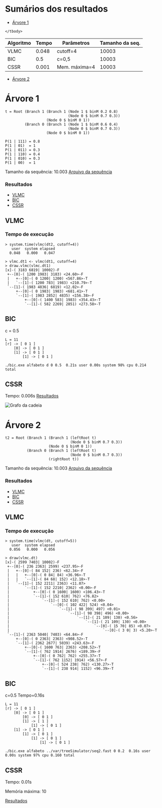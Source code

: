 Sumários dos resultados
=======================

 * [Árvore 1](#Árvore-1)

<table>
    <thead>
        <th> Algoritmo</th>
        <th> Tempo</th>
        <th> Parâmetros</th>
        <th>Tamanho da seq.</th>
    </thead>
    <tbody>
         <tr>
             <td>VLMC</td>
             <td> 0.048</td> 
             <td> cutoff=4</td> 
             <td>10003</td>
         </tr>
         <tr>
             <td>BIC</td>
             <td> 0.5</td> 
             <td> c=0,5</td> 
             <td>10003</td>
         </tr>
         <tr>
             <td>CSSR</td>
             <td> 0.001</td> 
             <td> Mem. máxima=4</td> 
             <td>10003</td>
         </tr>
 
    </tbody>
</table>

 * [Árvore 2](#Árvore-2) 

Árvore 1
========

    t = Root (Branch 1 (Branch 1 (Node 1 $ binM 0.2 0.8)
                                 (Node 0 $ binM 0.7 0.3))
                       (Node 0 $ binM 0 1))
             (Branch 0 (Branch 1 (Node 1 $ binM 0.6 0.4)
                                 (Node 0 $ binM 0.7 0.3))
                       (Node 0 $ binM 0 1))
    
    P(1 | 111) = 0.8
    P(1 | 01)  = 1
    P(1 | 011) = 0.3 
    P(1 | 110) = 0.4
    P(1 | 010) = 0.3
    P(1 | 00)  = 1

Tamanho da sequência: 10.003
[Arquivo da sequência](seq1)

### Resultados

 * [VLMC](#vlmc)
 * [BIC](#bic)
 * [CSSR](#cssr)

VLMC
-----

### Tempo de execução

    > system.time(vlmc(dt2, cutoff=4))
       user  system elapsed 
      0.048   0.000   0.047 
    
    > vlmc.dt1 <- vlmc(dt1, cutoff=4)
    > draw.vlmc(vlmc.dt1)
    [x]-( 3183 6819| 10002)-F
     +--[0]-( 1200 1983| 3183) <24.60>-F
     |   +--[0]-( 0 1200| 1200) <567.86>-T
     |   `--[1]-( 1200 783| 1983) <210.79>-T
     `--[1]-( 1983 4836| 6819) <12.02>-F
         +--[0]-( 0 1983| 1983) <681.41>-T
         `--[1]-( 1983 2852| 4835) <156.38>-F
             +--[0]-( 1400 583| 1983) <354.43>-T
             `--[1]-( 582 2269| 2851) <273.58>-T
BIC
------

c = 0.5

    L = 11
    [r] -> [ 0 1 ]
        [0] -> [ 0 1 ]
        [1] -> [ 0 1 ]
            [1] -> [ 0 1 ]

    ./bic.exe alfabeto d 0 0.5  0.21s user 0.00s system 98% cpu 0.214 total
 
CSSR
-------

Tempo: 0.006s 
[Resultados](CSSR)

![Grafo da
cadeia](https://github.com/aivuk/var/raw/master/treeSimulator/CSSR/dot.png "Grafo da cadeia")

Árvore 2
========

    t2 = Root (Branch 1 (Branch 1 (leftRoot t)
                                  (Node 0 $ binM 0.7 0.3))
                        (Node 0 $ binM 0 1))
              (Branch 0 (Branch 1 (leftRoot t)
                                  (Node 0 $ binM 0.7 0.3))
                        (rightRoot t))

Tamanho da sequência: 10.003
[Arquivo da sequência](seq2)

### Resultados

 * [VLMC](#vlmc-1)
 * [BIC](#bic-1)
 * [CSSR](#cssr-1)

VLMC
-----

### Tempo de execução

    > system.time(vlmc(dt, cutoff=5))
       user  system elapsed 
      0.056   0.000   0.056 

    > draw(vlmc.dt)
    [x]-( 2599 7403| 10002)-F
     +--[0]-( 236 2363| 2599) <237.95>-F
     |   +--[0]-( 84 152| 236) <62.34>-F
     |   |   +--[0]-( 0 84| 84) <36.96>-T
     |   |   `--[1]-( 84 68| 152) <12.18>-T
     |   `--[1]-( 152 2211| 2363) <11.07>
     |       `--[1]-( 152 2210| 2362) <0.00>-F
     |           +--[0]-( 0 1600| 1600) <106.43>-T
     |           `--[1]-( 152 610| 762) <76.82>
     |               `--[1]-( 152 610| 762) <0.00>
     |                   `--[0]-( 102 422| 524) <0.04>
     |                       `--[1]-( 98 399| 497) <0.01>
     |                           `--[1]-( 98 398| 496) <0.00>
     |                               `--[1]-( 21 109| 130) <0.56>
     |                                   `--[1]-( 21 109| 130) <0.00>
     |                                       `--[0]-( 15 70| 85) <0.07>
     |                                           `--[0]-( 3 0| 3) <5.20>-T
     `--[1]-( 2363 5040| 7403) <64.84>-F
         +--[0]-( 0 2363| 2363) <908.52>-T
         `--[1]-( 2362 2677| 5039) <243.63>-F
             +--[0]-( 1600 763| 2363) <208.52>-T
             `--[1]-( 762 1914| 2676) <189.39>-F
                 +--[0]-( 0 762| 762) <255.37>-T
                 `--[1]-( 762 1152| 1914) <56.57>-F
                     +--[0]-( 524 238| 762) <130.27>-T
                     `--[1]-( 238 914| 1152) <96.39>-T


BIC
------

c=0.5
Tempo=0.16s

    L = 11
    [r] -> [ 0 1 ]
        [0] -> [ 0 1 ]
            [0] -> [ 0 1 ]
            [1] -> [ 1 ]
                [1] -> [ 0 1 ]
        [1] -> [ 0 1 ]
            [1] -> [ 0 1 ]
                [1] -> [ 0 1 ]
                    [1] -> [ 0 1 ]
    
    ./bic.exe alfabeto ../var/treeSimulator/seq2.fast 0 0.2  0.16s user 0.00s system 97% cpu 0.160 total
 
CSSR
-------

Tempo: 0.01s 

Memória máxima: 10

[Resultados](CSSR/seq2)

 
